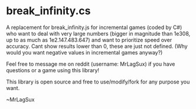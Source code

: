 # break_infinity.cs
A replacement for break_infinity.js for incremental games (coded by C#) who want to deal with very large numbers
(bigger in magnitude than 1e308, up to as much as 1e2.147.483.647) and want to prioritize speed over accuracy.
Cant show results lower than 0, these are just not defined. (Why would you want negative values in incremental games anyway?)

Feel free to message me on reddit (username: MrLagSux) if you have questions or a game using this library!

This library is open source and free to use/modify/fork for any purpose you want.

~MrLagSux
